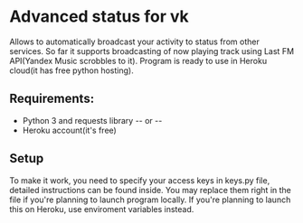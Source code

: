 # Advanced status for vk
Allows to automatically broadcast your activity to status from other services. So far it supports broadcasting of now playing track using Last FM API(Yandex Music scrobbles to it). Program is ready to use in Heroku cloud(it has free python hosting).

## Requirements:
* Python 3 and requests library
-- or --
* Heroku account(it's free)

## Setup
To make it work, you need to specify your access keys in keys.py file, detailed instructions can be found inside. You may replace them right in the file if you're planning to launch program locally. If you're planning to launch this on Heroku, use enviroment variables instead.
